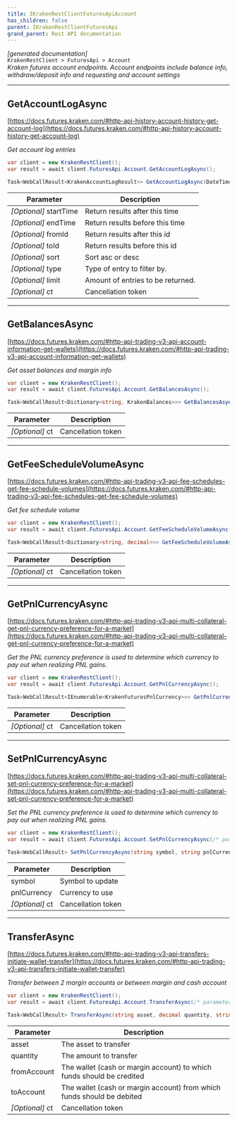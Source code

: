 ```yaml
---
title: IKrakenRestClientFuturesApiAccount
has_children: false
parent: IKrakenRestClientFuturesApi
grand_parent: Rest API documentation
---
```

*[generated documentation]*  
`KrakenRestClient > FuturesApi > Account`  
*Kraken futures account endpoints. Account endpoints include balance info, withdraw/deposit info and requesting and account settings*
  

***

## GetAccountLogAsync  

[https://docs.futures.kraken.com/#http-api-history-account-history-get-account-log](https://docs.futures.kraken.com/#http-api-history-account-history-get-account-log)  
<p>

*Get account log entries*  

```csharp  
var client = new KrakenRestClient();  
var result = await client.FuturesApi.Account.GetAccountLogAsync();  
```  

```csharp  
Task<WebCallResult<KrakenAccountLogResult>> GetAccountLogAsync(DateTime? startTime = default, DateTime? endTime = default, int? fromId = default, int? toId = default, string? sort = default, string? type = default, int? limit = default, CancellationToken ct = default);  
```  

|Parameter|Description|
|---|---|
|_[Optional]_ startTime|Return results after this time|
|_[Optional]_ endTime|Return results before this time|
|_[Optional]_ fromId|Return results after this id|
|_[Optional]_ toId|Return results before this id|
|_[Optional]_ sort|Sort asc or desc|
|_[Optional]_ type|Type of entry to filter by.|
|_[Optional]_ limit|Amount of entries to be returned.|
|_[Optional]_ ct|Cancellation token|

</p>

***

## GetBalancesAsync  

[https://docs.futures.kraken.com/#http-api-trading-v3-api-account-information-get-wallets](https://docs.futures.kraken.com/#http-api-trading-v3-api-account-information-get-wallets)  
<p>

*Get asset balances and margin info*  

```csharp  
var client = new KrakenRestClient();  
var result = await client.FuturesApi.Account.GetBalancesAsync();  
```  

```csharp  
Task<WebCallResult<Dictionary<string, KrakenBalances>>> GetBalancesAsync(CancellationToken ct = default);  
```  

|Parameter|Description|
|---|---|
|_[Optional]_ ct|Cancellation token|

</p>

***

## GetFeeScheduleVolumeAsync  

[https://docs.futures.kraken.com/#http-api-trading-v3-api-fee-schedules-get-fee-schedule-volumes](https://docs.futures.kraken.com/#http-api-trading-v3-api-fee-schedules-get-fee-schedule-volumes)  
<p>

*Get fee schedule volume*  

```csharp  
var client = new KrakenRestClient();  
var result = await client.FuturesApi.Account.GetFeeScheduleVolumeAsync();  
```  

```csharp  
Task<WebCallResult<Dictionary<string, decimal>>> GetFeeScheduleVolumeAsync(CancellationToken ct = default);  
```  

|Parameter|Description|
|---|---|
|_[Optional]_ ct|Cancellation token|

</p>

***

## GetPnlCurrencyAsync  

[https://docs.futures.kraken.com/#http-api-trading-v3-api-multi-collateral-get-pnl-currency-preference-for-a-market](https://docs.futures.kraken.com/#http-api-trading-v3-api-multi-collateral-get-pnl-currency-preference-for-a-market)  
<p>

*Get the PNL currency preference is used to determine which currency to pay out when realizing PNL gains.*  

```csharp  
var client = new KrakenRestClient();  
var result = await client.FuturesApi.Account.GetPnlCurrencyAsync();  
```  

```csharp  
Task<WebCallResult<IEnumerable<KrakenFuturesPnlCurrency>>> GetPnlCurrencyAsync(CancellationToken ct = default);  
```  

|Parameter|Description|
|---|---|
|_[Optional]_ ct|Cancellation token|

</p>

***

## SetPnlCurrencyAsync  

[https://docs.futures.kraken.com/#http-api-trading-v3-api-multi-collateral-set-pnl-currency-preference-for-a-market](https://docs.futures.kraken.com/#http-api-trading-v3-api-multi-collateral-set-pnl-currency-preference-for-a-market)  
<p>

*Set the PNL currency preference is used to determine which currency to pay out when realizing PNL gains.*  

```csharp  
var client = new KrakenRestClient();  
var result = await client.FuturesApi.Account.SetPnlCurrencyAsync(/* parameters */);  
```  

```csharp  
Task<WebCallResult> SetPnlCurrencyAsync(string symbol, string pnlCurrency, CancellationToken ct = default);  
```  

|Parameter|Description|
|---|---|
|symbol|Symbol to update|
|pnlCurrency|Currency to use|
|_[Optional]_ ct|Cancellation token|

</p>

***

## TransferAsync  

[https://docs.futures.kraken.com/#http-api-trading-v3-api-transfers-initiate-wallet-transfer](https://docs.futures.kraken.com/#http-api-trading-v3-api-transfers-initiate-wallet-transfer)  
<p>

*Transfer between 2 margin accounts or between margin and cash account*  

```csharp  
var client = new KrakenRestClient();  
var result = await client.FuturesApi.Account.TransferAsync(/* parameters */);  
```  

```csharp  
Task<WebCallResult> TransferAsync(string asset, decimal quantity, string fromAccount, string toAccount, CancellationToken ct = default);  
```  

|Parameter|Description|
|---|---|
|asset|The asset to transfer|
|quantity|The amount to transfer|
|fromAccount|The wallet (cash or margin account) to which funds should be credited|
|toAccount|The wallet (cash or margin account) from which funds should be debited|
|_[Optional]_ ct|Cancellation token|

</p>
